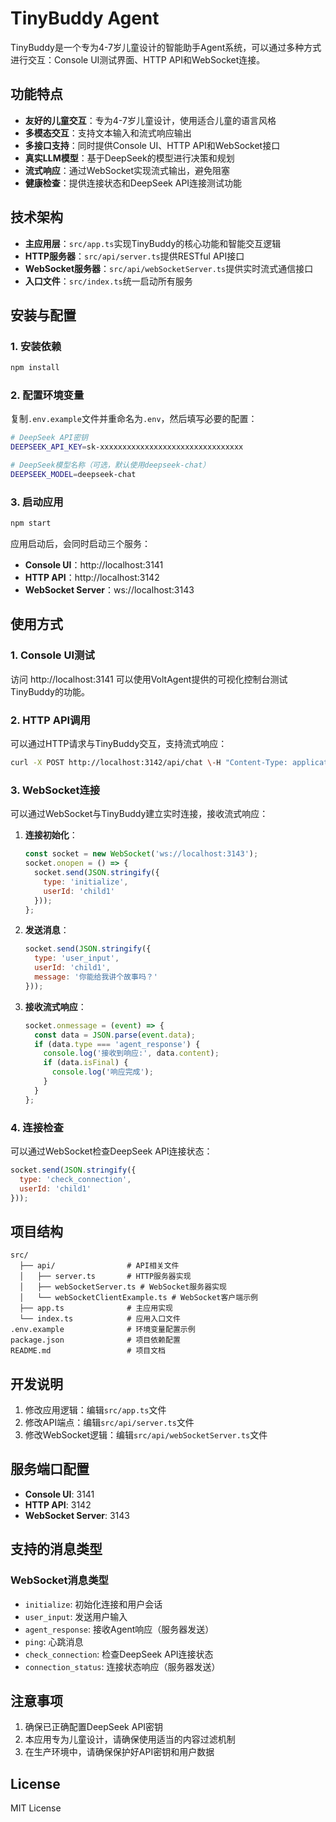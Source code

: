 # TinyBuddy Agent

TinyBuddy是一个专为4-7岁儿童设计的智能助手Agent系统，可以通过多种方式进行交互：Console UI测试界面、HTTP API和WebSocket连接。

## 功能特点

- **友好的儿童交互**：专为4-7岁儿童设计，使用适合儿童的语言风格
- **多模态交互**：支持文本输入和流式响应输出
- **多接口支持**：同时提供Console UI、HTTP API和WebSocket接口
- **真实LLM模型**：基于DeepSeek的模型进行决策和规划
- **流式响应**：通过WebSocket实现流式输出，避免阻塞
- **健康检查**：提供连接状态和DeepSeek API连接测试功能

## 技术架构

- **主应用层**：`src/app.ts`实现TinyBuddy的核心功能和智能交互逻辑
- **HTTP服务器**：`src/api/server.ts`提供RESTful API接口
- **WebSocket服务器**：`src/api/webSocketServer.ts`提供实时流式通信接口
- **入口文件**：`src/index.ts`统一启动所有服务

## 安装与配置

### 1. 安装依赖

```bash
npm install
```

### 2. 配置环境变量

复制`.env.example`文件并重命名为`.env`，然后填写必要的配置：

```bash
# DeepSeek API密钥
DEEPSEEK_API_KEY=sk-xxxxxxxxxxxxxxxxxxxxxxxxxxxxxxxx

# DeepSeek模型名称（可选，默认使用deepseek-chat）
DEEPSEEK_MODEL=deepseek-chat
```

### 3. 启动应用

```bash
npm start
```

应用启动后，会同时启动三个服务：
- **Console UI**：http://localhost:3141
- **HTTP API**：http://localhost:3142
- **WebSocket Server**：ws://localhost:3143

## 使用方式

### 1. Console UI测试

访问 http://localhost:3141 可以使用VoltAgent提供的可视化控制台测试TinyBuddy的功能。

### 2. HTTP API调用

可以通过HTTP请求与TinyBuddy交互，支持流式响应：

```bash
curl -X POST http://localhost:3142/api/chat \-H "Content-Type: application/json" \-d '{"userId":"child1","message":"你好啊"}'
```

### 3. WebSocket连接

可以通过WebSocket与TinyBuddy建立实时连接，接收流式响应：

1. **连接初始化**：
   ```javascript
   const socket = new WebSocket('ws://localhost:3143');
   socket.onopen = () => {
     socket.send(JSON.stringify({
       type: 'initialize',
       userId: 'child1'
     }));
   };
   ```

2. **发送消息**：
   ```javascript
   socket.send(JSON.stringify({
     type: 'user_input',
     userId: 'child1',
     message: '你能给我讲个故事吗？'
   }));
   ```

3. **接收流式响应**：
   ```javascript
   socket.onmessage = (event) => {
     const data = JSON.parse(event.data);
     if (data.type === 'agent_response') {
       console.log('接收到响应:', data.content);
       if (data.isFinal) {
         console.log('响应完成');
       }
     }
   };
   ```

### 4. 连接检查

可以通过WebSocket检查DeepSeek API连接状态：

```javascript
socket.send(JSON.stringify({
  type: 'check_connection',
  userId: 'child1'
}));
```

## 项目结构

```
src/
  ├── api/                # API相关文件
  │   ├── server.ts       # HTTP服务器实现
  │   ├── webSocketServer.ts # WebSocket服务器实现
  │   └── webSocketClientExample.ts # WebSocket客户端示例
  ├── app.ts              # 主应用实现
  └── index.ts            # 应用入口文件
.env.example              # 环境变量配置示例
package.json              # 项目依赖配置
README.md                 # 项目文档
```

## 开发说明

1. 修改应用逻辑：编辑`src/app.ts`文件
2. 修改API端点：编辑`src/api/server.ts`文件
3. 修改WebSocket逻辑：编辑`src/api/webSocketServer.ts`文件

## 服务端口配置

- **Console UI**: 3141
- **HTTP API**: 3142
- **WebSocket Server**: 3143

## 支持的消息类型

### WebSocket消息类型

- `initialize`: 初始化连接和用户会话
- `user_input`: 发送用户输入
- `agent_response`: 接收Agent响应（服务器发送）
- `ping`: 心跳消息
- `check_connection`: 检查DeepSeek API连接状态
- `connection_status`: 连接状态响应（服务器发送）

## 注意事项

1. 确保已正确配置DeepSeek API密钥
2. 本应用专为儿童设计，请确保使用适当的内容过滤机制
3. 在生产环境中，请确保保护好API密钥和用户数据

## License

MIT License